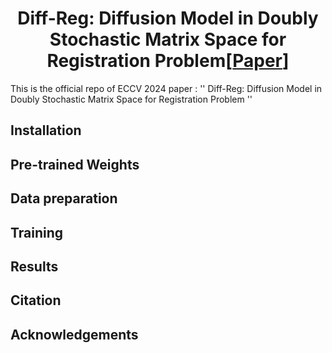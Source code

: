 <div style="text-align: center;">
  <h1>Diff-Reg: Diffusion Model in Doubly Stochastic Matrix Space for Registration Problem[<a href="https://arxiv.org/pdf/2403.19919">Paper</a>]</h1>
</div>

This is the official repo of ECCV 2024 paper : '' Diff-Reg: Diffusion Model in Doubly Stochastic Matrix Space for Registration Problem ''

## Installation

## Pre-trained Weights

## Data preparation

## Training

## Results

## Citation

## Acknowledgements

